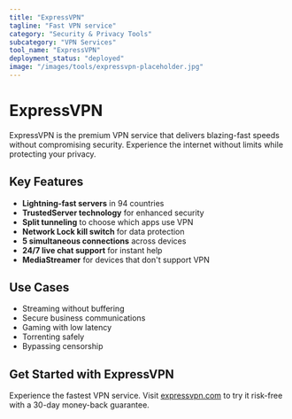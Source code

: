```yaml
---
title: "ExpressVPN"
tagline: "Fast VPN service"
category: "Security & Privacy Tools"
subcategory: "VPN Services"
tool_name: "ExpressVPN"
deployment_status: "deployed"
image: "/images/tools/expressvpn-placeholder.jpg"
---
```


# ExpressVPN

ExpressVPN is the premium VPN service that delivers blazing-fast speeds without compromising security. Experience the internet without limits while protecting your privacy.

## Key Features

- **Lightning-fast servers** in 94 countries
- **TrustedServer technology** for enhanced security
- **Split tunneling** to choose which apps use VPN
- **Network Lock kill switch** for data protection
- **5 simultaneous connections** across devices
- **24/7 live chat support** for instant help
- **MediaStreamer** for devices that don't support VPN

## Use Cases

- Streaming without buffering
- Secure business communications
- Gaming with low latency
- Torrenting safely
- Bypassing censorship

## Get Started with ExpressVPN

Experience the fastest VPN service. Visit [expressvpn.com](https://www.expressvpn.com) to try it risk-free with a 30-day money-back guarantee.
